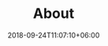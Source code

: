 ---
title: "About"
date: 2018-09-24T11:07:10+06:00
description: "Lorem ipsum dolor sit amet, consectetur adipiscing elit. <br> Sit aliquet facilisis penatibus ac est eget."
layout: "about"
draft: false


########## about #############
about:
  title: "A great house of Experienced Mentors"
  image1: "images/about/about-img-01.jpg"
  image2: "images/about/about-img-02.jpg"
  image3: "images/about/about-img-03.jpg"
  image4: "images/about/about-img-04.jpg"
  content: "Lorem ipsum dolor siwgt amet, consectetur adipi scbring elit. Justo, dignissim id parturient pharetra porttitor neque dolor. Cursus placerat tellus placerat tristique arcu odio. Consectetur malesuada sed morbi Amet, urna, id leo nunc euismod vel id dolor, libero. Egetadf ebeew."


######## Video ###############
video:
  title: "Lets Start making your body healthy & fit"
  content: "Lorem ipsum dolor sit amet, consetetur sadipscing elitr, sed diam nonumy eirmod tempor invidunt ut labore et dolore magna aliquyam."
  video_thumb: "images/about/video-bg.jpg"
  video_embed_link: "https://www.youtube.com/embed/dyZcRRWiuuw"


####### Team ################
team:
  title: "The Peoples Behind Making Those Great Works"
  content: "Lorem ipsum dolor sit amet, consetetur sadipscing elitr, sed diam nonumy eirmod tempor invidunt ut labore et dolore magna aliquyam."
  team_member:
  - name: "Wade Warren"
    designation: "bachelor's degree in Nutrition"
    image: "images/about/peoples/01.jpg"
    button: "#"
    social:
    - icon: "fab fa-facebook-f"
      link: "#"
    - icon: "fab fa-twitter"
      link: "#"
    - icon: "fab fa-linkedin"
      link: "#"
      
  - name: "Wade Warren"
    designation: "bachelor's degree in Nutrition"
    image: "images/about/peoples/02.jpg"
    button: "#"
    social:
    - icon: "fab fa-facebook-f"
      link: "#"
    - icon: "fab fa-twitter"
      link: "#"
    - icon: "fab fa-linkedin"
      link: "#"
      
  - name: "Wade Warren"
    designation: "bachelor's degree in Nutrition"
    image: "images/about/peoples/03.jpg"
    button: "#"
    social:
    - icon: "fab fa-facebook-f"
      link: "#"
    - icon: "fab fa-twitter"
      link: "#"
    - icon: "fab fa-linkedin"
      link: "#"
      






---